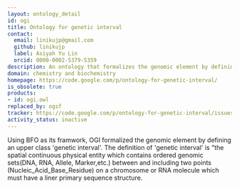 ```yaml
---
layout: ontology_detail
id: ogi
title: Ontology for genetic interval
contact:
  email: linikujp@gmail.com
  github: linikujp
  label: Asiyah Yu Lin
  orcid: 0000-0002-5379-5359
description: An ontology that formalizes the genomic element by defining an upper class genetic interval
domain: chemistry and biochemistry
homepage: https://code.google.com/p/ontology-for-genetic-interval/
is_obsolete: true
products:
- id: ogi.owl
replaced_by: ogsf
tracker: https://code.google.com/p/ontology-for-genetic-interval/issues/list
activity_status: inactive
---
```


Using BFO as its framwork, OGI formalized the genomic element by defining an upper class 'genetic interval'. The definition of 'genetic interval' is "the spatial continuous physical entity which contains ordered genomic sets(DNA, RNA, Allele, Marker,etc.) between and including two points (Nucleic_Acid_Base_Residue) on a chromosome or RNA molecule which must have a liner primary sequence structure.
